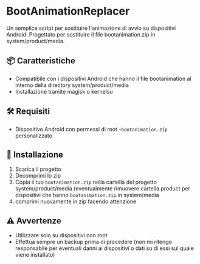 # BootAnimationReplacer
Un semplice script per sostituire l'animazione di avvio su dispositivi Android. Progettato per sostituire il file bootanimation.zip in system/product/media.

## 📦 Caratteristiche
- Compatibile con i dispositivi Android che hanno il file bootanimation al interno della directory system/product/media
- Installazione tramite magisk o kernelsu

## 🛠 Requisiti
- Dispositivo Android con permessi di root
-`bootanimation.zip` personalizzato

## 🚀 Installazione

1. Scarica il progetto
2. Decomprimi lo zip
3. Copia il tuo `bootanimation.zip` nella cartella del progetto system/product/media (eventualmente rimuovere cartella product per dispositivi che hanno `bootanimation.zip` in system/media
4. comprimi nuovamente in zip facendo attenzione 

## ⚠️ Avvertenze
- Utilizzare solo su dispositivi con root
- Effettua sempre un backup prima di procedere (non mi ritengo responsabile per eventuali danni ai dispositivi o dati su di essi sul quale viene installato)
